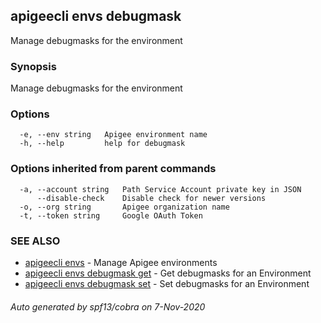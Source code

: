 ## apigeecli envs debugmask

Manage debugmasks for the environment

### Synopsis

Manage debugmasks for the environment

### Options

```
  -e, --env string   Apigee environment name
  -h, --help         help for debugmask
```

### Options inherited from parent commands

```
  -a, --account string   Path Service Account private key in JSON
      --disable-check    Disable check for newer versions
  -o, --org string       Apigee organization name
  -t, --token string     Google OAuth Token
```

### SEE ALSO

* [apigeecli envs](apigeecli_envs.md)	 - Manage Apigee environments
* [apigeecli envs debugmask get](apigeecli_envs_debugmask_get.md)	 - Get debugmasks for an Environment
* [apigeecli envs debugmask set](apigeecli_envs_debugmask_set.md)	 - Set debugmasks for an Environment

###### Auto generated by spf13/cobra on 7-Nov-2020
